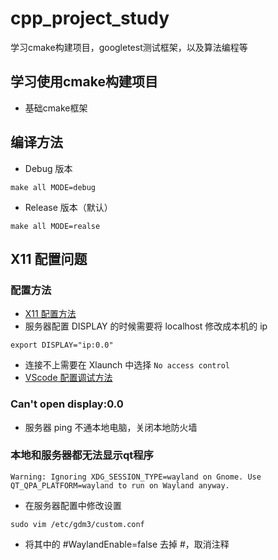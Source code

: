# cpp_project_study
学习cmake构建项目，googletest测试框架，以及算法编程等

## 学习使用cmake构建项目
* 基础cmake框架

## 编译方法
* Debug 版本
```shell
make all MODE=debug
```
* Release 版本（默认）
```shell
make all MODE=realse
```

## X11 配置问题
### 配置方法
* [X11 配置方法](https://www.cnblogs.com/SkyXZ/p/18687026)
 * 服务器配置 DISPLAY 的时候需要将 localhost 修改成本机的 ip
 ```shell
 export DISPLAY="ip:0.0"
 ```
 * 连接不上需要在 Xlaunch 中选择 `No access control`
* [VScode 配置调试方法](https://www.cnblogs.com/HeisenbergUncertainty/p/17629757.html)
### Can't open display:0.0
* 服务器 ping 不通本地电脑，关闭本地防火墙
### 本地和服务器都无法显示qt程序
``Warning: Ignoring XDG_SESSION_TYPE=wayland on Gnome. Use QT_QPA_PLATFORM=wayland to run on Wayland anyway.``
* 在服务器配置中修改设置
```shell
sudo vim /etc/gdm3/custom.conf
```
 * 将其中的 #WaylandEnable=false 去掉 #，取消注释


